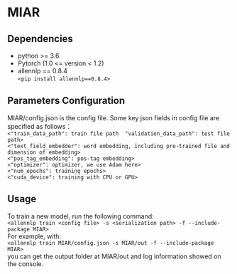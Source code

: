 # MIAR


Dependencies
-
  * python >= 3.6  
  * Pytorch (1.0 <= version < 1.2)  
  * allennlp == 0.8.4  
`<pip install allennlp==0.8.4>`  

Parameters Configuration
-
MIAR/config.json is the config file. Some key json fields in config file are specified as follows：  
`<"train_data_path": train file path  "validation_data_path": test file path>`   
`<"text_field_embedder": word embedding, including pre-trained file and dimension of embedding>`    
`<"pos_tag_embedding": pos-tag embedding>`   
`<"optimizer": optimizer, we use Adam here>`   
`<"num_epochs": training epochs>`   
`<"cuda_device": training with CPU or GPU>`   

Usage
-
  To train a new model, run the following command:  
  `<allennlp train <config file> -s <serialization path> -f --include-package MIAR>`  
  For example, with:  
  `<allennlp train MIAR/config.json -s MIAR/out -f --include-package MIAR>`  
  you can get the output folder at MIAR/out and log information showed on the console.  
